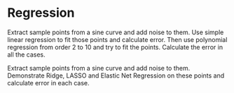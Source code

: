 # Regression

Extract sample points from a sine curve and add noise to them. Use simple linear regression to fit those points and calculate error. Then use polynomial regression from order 2 to 10 and try to fit the points. Calculate the error in all the cases.

Extract sample points from a sine curve and add noise to them. Demonstrate Ridge, LASSO and Elastic Net Regression on these points and calculate error in each case.
